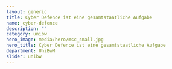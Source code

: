 ```yaml
---
layout: generic
title: Cyber Defence ist eine gesamtstaatliche Aufgabe
name: cyber-defence
description: ""
category: unibw
hero_image: media/hero/msc_small.jpg
hero_title: Cyber Defence ist eine gesamtstaatliche Aufgabe
department: UniBwM
slider: unibw
---
```


